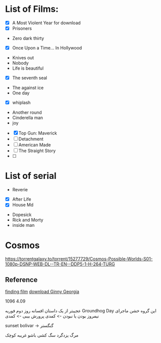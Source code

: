 
# List of Films:

- [x] A Most Violent Year for download
- [x] Prisoners
- Zero dark thirty
- [x] Once Upon a Time... In Hollywood
- Knives out
- Nobody
- Life is beautiful
- [x] The seventh seal
- The against ice
- One day
- [x] whiplash
- Another round
- Cinderella man
- joy
- [x] Top Gun: Maverick
- [ ] Detachment 
- [ ] American Made
- [ ] The Straight Story
- [ ] 


# List of serial
- Reverie
- [x] After Life
- [x] House Md
- Dopesick
- Rick and Morty
- inside man

# Cosmos
https://torrentgalaxy.to/torrent/15277729/Cosmos-Possible-Worlds-S01-1080p-DSNP-WEB-DL--TR-EN--DDP5-1-H-264-TURG
## Reference
[finding film](https://azintv5.xyz/genre/romance/page/2/)
[download Ginny Georgia](https://torrentgalaxy.to/torrent/14299156/Ginny-and-Georgia-S01-COMPLETE-720p-NF-WEBRip-x264-GalaxyTV)


1096
4.09

عجیبتر از یک داستان
افسانه روز دوم فوریه 
Groundhog Day
این گروه خشن 
ماجرای نیمروز
بودن یا نبودن -> کمدی
پرورش بیبی -> کمدی

sunset bolivar -> گنگستر

مرگ یزدگرد
سگ کشی 
باشو غریبه کوچک


